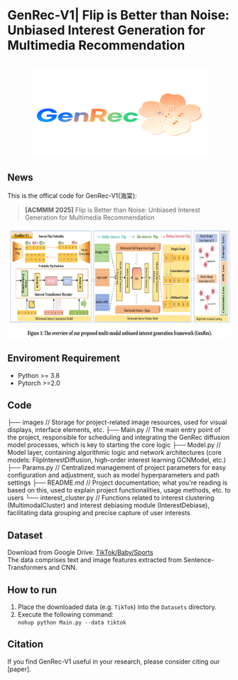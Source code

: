 # GenRec-V1| Flip is Better than Noise: Unbiased Interest Generation for Multimedia Recommendation

<!-- PROJECT LOGO -->
<br />
<div align="center">
  <a href="https://github.com/orangeheyue/GenRec-V1">
    <img src="images/haitang.png" alt="Logo" width="400" height="200">
  </a>
</div>

## News
This is the offical code for GenRec-V1(海棠):

>**[ACMMM 2025]** Flip is Better than Noise: Unbiased Interest Generation for Multimedia Recommendation
<img src="images/genrec-v1.png" width="900px" height="250px"/>

## Enviroment Requirement
- Python >= 3.8
- Pytorch >=2.0

## Code
├── images // Storage for project-related image resources, used for visual displays, interface elements, etc.
├── Main.py // The main entry point of the project, responsible for scheduling and integrating the GenRec diffusion model processes, which is key to starting the core logic
├── Model.py // Model layer, containing algorithmic logic and network architectures (core models: FlipInterestDiffusion, high-order interest learning GCNModel, etc.)
├── Params.py // Centralized management of project parameters for easy configuration and adjustment, such as model hyperparameters and path settings
├── README.md // Project documentation; what you're reading is based on this, used to explain project functionalities, usage methods, etc. to users
└── interest_cluster.py // Functions related to interest clustering (MultimodalCluster) and interest debiasing module (InterestDebiase), facilitating data grouping and precise capture of user interests

## Dataset  
Download from Google Drive: [TikTok/Baby/Sports](https://drive.google.com/drive/folders/13cBy1EA_saTUuXxVllKgtfci2A09jyaG?usp=sharing)  
The data comprises text and image features extracted from Sentence-Transformers and CNN.  

## How to run
1. Place the downloaded data (e.g. `TikTok`) into the `Datasets` directory.
2. Execute the following command:  
`nohup python Main.py --data tiktok`  


## Citation
If you find GenRec-V1 useful in your research, please consider citing our [paper].


